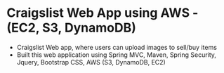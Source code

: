 # Craigslist Web App using AWS -(EC2, S3, DynamoDB)

* Craigslist Web app, where users can upload images to sell/buy items
* Built this web application using Spring MVC, Maven, Spring Security, Jquery, Bootstrap CSS, AWS (S3, DynamoDB, EC2)

